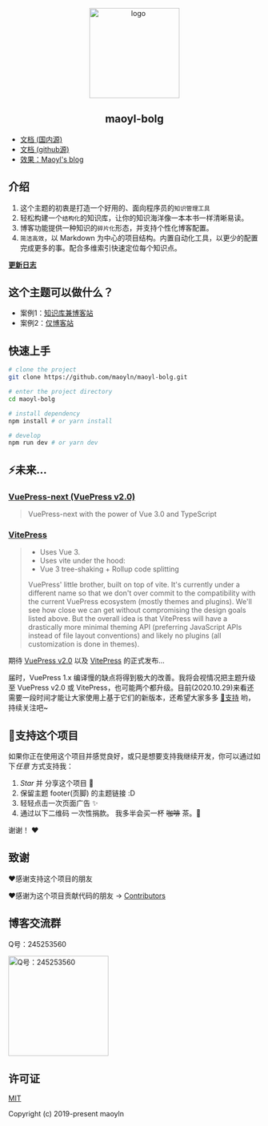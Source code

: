 <p align="center"><a href="https://maoyl.netlify.app/" target="_blank" rel="noopener noreferrer"><img width="180" src="https://cdn.jsdelivr.net/gh/maoyln/maoyl-img/blog/20200409124835.png" alt="logo"></a></p>

<h2 align="center">maoyl-bolg</h2>

* [文档 (国内源)](https://maoyl.netlify.app/)
* [文档 (github源)](https://github.com/maoyln/maoyl-bolg)
* [效果：Maoyl's blog](https://maoyl.netlify.app/)


## 介绍
1. 这个主题的初衷是打造一个好用的、面向程序员的`知识管理工具`
2. 轻松构建一个`结构化`的知识库，让你的知识海洋像一本本书一样清晰易读。
3. 博客功能提供一种知识的`碎片化`形态，并支持个性化博客配置。
4. `简洁高效`，以 Markdown 为中心的项目结构。内置自动化工具，以更少的配置完成更多的事。配合多维索引快速定位每个知识点。

[**更新日志**](https://github.com/maoyln/maoyl-bolg/releases)

## 这个主题可以做什么？
* 案例1：[知识库兼博客站](https://maoyl.netlify.app/)
* 案例2：[仅博客站](https://maoyl.netlify.app/)

## 快速上手

```bash
# clone the project
git clone https://github.com/maoyln/maoyl-bolg.git

# enter the project directory
cd maoyl-bolg

# install dependency
npm install # or yarn install

# develop
npm run dev # or yarn dev
```
## ⚡️未来...

### [VuePress-next (VuePress v2.0)](https://github.com/vuepress/vuepress-next)
> VuePress-next with the power of Vue 3.0 and TypeScript

### [VitePress](https://github.com/vuejs/vitepress)

> * Uses Vue 3.
> * Uses vite under the hood:
> * Vue 3 tree-shaking + Rollup code splitting
>
> VuePress' little brother, built on top of vite. It's currently under a different name so that we don't over commit to the compatibility with the current VuePress ecosystem (mostly themes and plugins). We'll see how close we can get without compromising the design goals listed above. But the overall idea is that VitePress will have a drastically more minimal theming API (preferring JavaScript APIs instead of file layout conventions) and likely no plugins (all customization is done in themes).

期待 [VuePress v2.0](https://github.com/vuepress/vuepress-next) 以及 [VitePress](https://github.com/vuejs/vitepress) 的正式发布...

届时，VuePress 1.x 编译慢的缺点将得到极大的改善。我将会视情况把主题升级至 VuePress v2.0 或 VitePress，也可能两个都升级。目前(2020.10.29)来看还需要一段时间才能让大家使用上基于它们的新版本，还希望大家多多 [:sparkling_heart:支持](https://doc.maoyln.com/pages/1b12ed/) 哟，持续关注吧~

## :sparkling_heart:支持这个项目

如果你正在使用这个项目并感觉良好，或只是想要支持我继续开发，你可以通过如下*任意* 方式支持我：

1. *Star* 并 分享这个项目 :rocket:
2. 保留主题 footer(页脚) 的主题链接 :D
3. 轻轻点击一次页面广告 ✨
4. 通过以下二维码 一次性捐款。 我多半会买一杯 ~~咖啡~~ 茶。:tea:

谢谢！ :heart:

## 致谢
:heart:感谢支持这个项目的朋友

:heart:感谢为这个项目贡献代码的朋友 → [Contributors](https://github.com/maoyln/maoyl-bolg/graphs/contributors)

## 博客交流群
Q号：245253560

<img src="https://cdn.jsdelivr.net/gh/maoyln/maoyl-img/blog/48194645.jpeg" alt="Q号：245253560" width="200">

## 许可证
[MIT](https://github.com/maoyln/maoyl-blog/blob/master/LICENSE)

Copyright (c) 2019-present maoyln
